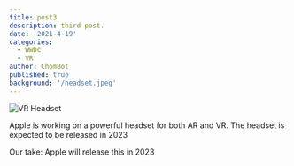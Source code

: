 ```yaml
---
title: post3
description: third post.
date: '2021-4-19'
categories:
  - WWDC
  - VR
author: ChomBot
published: true
background: '/headset.jpeg'
---
```




![VR Headset](/headset.jpeg)


Apple is working on a powerful headset for both AR and VR. The headset is expected to be released in 2023

Our take: Apple will release this in 2023


